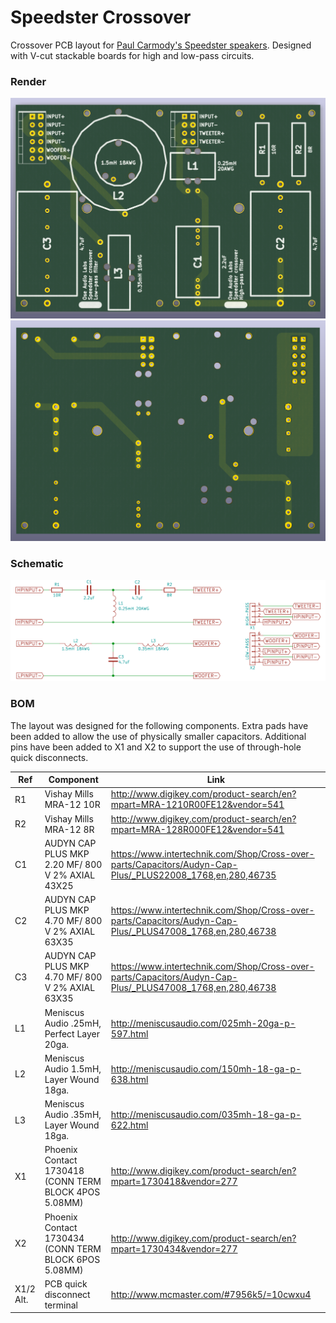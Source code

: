 # Speedster Crossover

Crossover PCB layout for [Paul Carmody's Speedster speakers](https://sites.google.com/site/undefinition/speedster). Designed with V-cut stackable boards for high and low-pass circuits.

### Render

![Front render](images/speedster-crossover_front.png)
![Back render](images/speedster-crossover_back.png)

### Schematic

![Schematic](images/speedster-crossover_schematic.png)

### BOM

The layout was designed for the following components. Extra pads have been added to allow the use of physically smaller capacitors. Additional pins have been added to X1 and X2 to support the use of through-hole quick disconnects.

Ref | Component | Link 
----| --------- | -------------
R1  | Vishay Mills MRA-12 10R | http://www.digikey.com/product-search/en?mpart=MRA-1210R00FE12&vendor=541
R2  | Vishay Mills MRA-12 8R | http://www.digikey.com/product-search/en?mpart=MRA-128R000FE12&vendor=541
C1  | AUDYN CAP PLUS MKP 2.20 MF/ 800 V 2% AXIAL 43X25 | https://www.intertechnik.com/Shop/Cross-over-parts/Capacitors/Audyn-Cap-Plus/_PLUS22008_1768,en,280,46735
C2  | AUDYN CAP PLUS MKP 4.70 MF/ 800 V 2% AXIAL 63X35 | https://www.intertechnik.com/Shop/Cross-over-parts/Capacitors/Audyn-Cap-Plus/_PLUS47008_1768,en,280,46738
C3  | AUDYN CAP PLUS MKP 4.70 MF/ 800 V 2% AXIAL 63X35 | https://www.intertechnik.com/Shop/Cross-over-parts/Capacitors/Audyn-Cap-Plus/_PLUS47008_1768,en,280,46738
L1  | Meniscus Audio .25mH, Perfect Layer 20ga. | http://meniscusaudio.com/025mh-20ga-p-597.html
L2  | Meniscus Audio 1.5mH, Layer  Wound 18ga. | http://meniscusaudio.com/150mh-18-ga-p-638.html
L3  | Meniscus Audio .35mH, Layer  Wound 18ga. | http://meniscusaudio.com/035mh-18-ga-p-622.html
X1  | Phoenix Contact 1730418 (CONN TERM BLOCK 4POS 5.08MM) | http://www.digikey.com/product-search/en?mpart=1730418&vendor=277
X2  | Phoenix Contact 1730434 (CONN TERM BLOCK 6POS 5.08MM) | http://www.digikey.com/product-search/en?mpart=1730434&vendor=277
X1/2 Alt. | PCB quick disconnect terminal | http://www.mcmaster.com/#7956k5/=10cwxu4
